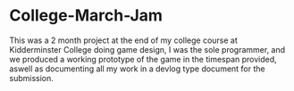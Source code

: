 # College-March-Jam

This was a 2 month project at the end of my college course at Kidderminster College doing game design, I was the sole programmer, and we produced a working prototype of the game in the timespan provided, aswell as documenting all my work in a devlog type document for the submission.
